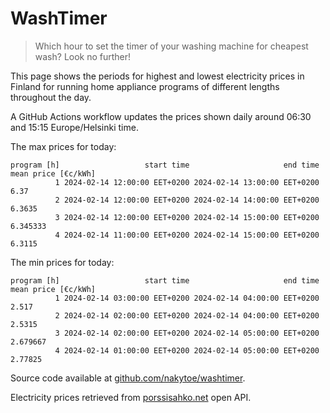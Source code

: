 
# WashTimer

> Which hour to set the timer of your washing machine for cheapest wash? Look no further!

This page shows the periods for highest and lowest electricity prices in Finland 
for running home appliance programs of different lengths throughout the day. 

A GitHub Actions workflow updates the prices shown daily around 06:30 and 15:15 Europe/Helsinki time.

The max prices for today:

	program [h]                   start time                     end time mean price [€c/kWh]
	          1 2024-02-14 12:00:00 EET+0200 2024-02-14 13:00:00 EET+0200                6.37
	          2 2024-02-14 12:00:00 EET+0200 2024-02-14 14:00:00 EET+0200              6.3635
	          3 2024-02-14 12:00:00 EET+0200 2024-02-14 15:00:00 EET+0200            6.345333
	          4 2024-02-14 11:00:00 EET+0200 2024-02-14 15:00:00 EET+0200              6.3115

The min prices for today:

	program [h]                   start time                     end time mean price [€c/kWh]
	          1 2024-02-14 03:00:00 EET+0200 2024-02-14 04:00:00 EET+0200               2.517
	          2 2024-02-14 02:00:00 EET+0200 2024-02-14 04:00:00 EET+0200              2.5315
	          3 2024-02-14 02:00:00 EET+0200 2024-02-14 05:00:00 EET+0200            2.679667
	          4 2024-02-14 01:00:00 EET+0200 2024-02-14 05:00:00 EET+0200             2.77825


Source code available at [github.com/nakytoe/washtimer](https://github.com/nakytoe/washtimer).

Electricity prices retrieved from [porssisahko.net](https://porssisahko.net/api) open API.
